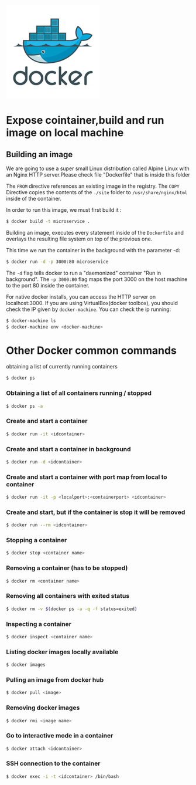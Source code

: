 ![scaleconf-deploying-microservices](docker.png)

# Expose cointainer,build and run image on local machine

## Building an image
We are going to use a super small Linux distribution called Alpine Linux with an Nginx HTTP server.Please check file  "Dockerfile" that is inside this folder

The `FROM` directive references an existing image in the registry.
The `COPY` Directive copies the contents of the `./site` folder to `/usr/share/nginx/html` inside of the container.

In order to run this image, we must first build it :

```sh
$ docker build -t microservice .
```

Building an image, executes every statement inside of the `Dockerfile` and overlays the resulting file system on top of the previous one.

This time we run the container in the background with the parameter -d:

```sh
$ docker run -d -p 3000:80 microservice
```

The `-d` flag tells docker to run a "daemonized" container "Run in background".
The `-p 3000:80` flag maps the port 3000 on the host machine to the port 80 inside the container.

For native docker installs, you can access the HTTP server on localhost:3000. If you are using VirtualBox(docker toolbox), you should check the IP given by `docker-machine`. You can check the ip running:

```sh
$ docker-machine ls
$ docker-machine env <docker-machine>
```


# Other Docker common commands 


obtaining a list of currently running containers
```sh
$ docker ps
```

### Obtaining a list of all containers running / stopped
```sh
$ docker ps -a
```

### Create and start a container 
```sh
$ docker run -it <idcontainer>
```

### Create and start a container in background
```sh
$ docker run -d <idcontainer>
```

### Create and start a container with port map from local to container
```sh
$ docker run -it -p <localport>:<containerport> <idcontainer>
```

### Create and start, but if the container is stop it will be removed 
```sh
$ docker run --rm <idcontainer>
```

### Stopping a container
```sh
$ docker stop <container name>
```

### Removing a container (has to be stopped)
```sh
$ docker rm <container name>
```

### Removing all containers with exited status
```sh
$ docker rm -v $(docker ps -a -q -f status=exited)
```

### Inspecting a container
```sh
$ docker inspect <container name>
```

### Listing docker images locally available
```sh
$ docker images
```

### Pulling an image from docker hub
```sh
$ docker pull <image>
```

### Removing docker images
```sh
$ docker rmi <image name>
```

### Go to interactive mode in a container
```sh
$ docker attach <idcontainer>
``` 

### SSH connection to the container
```sh
$ docker exec -i -t <idcontainer> /bin/bash
```
